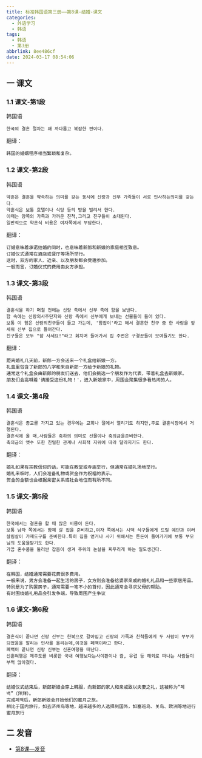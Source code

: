 ```yaml
---
title: 标准韩国语第三册——第8课-结婚-课文
categories:
  - 外语学习
  - 韩语
tags:
  - 韩语
  - 第3册
abbrlink: 8ee486cf
date: 2024-03-17 08:54:06
---
```

## 一 课文

### 1.1 课文-第1段

韩国语

```
한국의 결혼 절차는 꽤 까다롭고 복잡한 편이다.
```

<!--more-->

翻译：

```
韩国的婚姻程序相当繁琐和复杂。
```

### 1.2 课文-第2段

韩国语

```
약혼은 결혼을 약속하는 의미를 갖는 동시에 신랑과 신부 가족들이 서로 인사하는의미를 갖는다.
약혼식은 보통 호텔이나 식당 등의 방을 빌려서 한다.
이때는 양쪽의 가족과 가까운 친척,그리고 친구들이 초대된다.
일반적으로 약혼식 비용은 여자쪽에서 부담한다.
```

翻译：

```
订婚意味着承诺结婚的同时，也意味着新郎和新娘的家庭相互致意。
订婚仪式通常在酒店或餐厅等场所举行。
这时，双方的家人、近亲、以及朋友都会受邀参加。
一般而言，订婚仪式的费用由女方承担。
```

### 1.3 课文-第3段

韩国语

```
결혼식을 하기 며칠 전에는 신랑 측에서 신부 측에 함을 보낸다.
함 속에는 신랑의사주단자와 신랑 측에서 신부에게 보내는 선물들이 들어 있다.
보통 이 함은 신랑의친구들이 들고 가는데, '함잡이'라고 해서 결혼한 친구 중 한 사람을 앞세워 신부 집으로 들어간다.
친구들은 모두 "함 사세요!"라고 회치며 들어가서 집 주변은 구경꾼들이 모여들기도 한다.
```

翻译：

```
距离婚礼几天前，新郎一方会送来一个礼盒给新娘一方。
礼盒里包含了新郎的八字和来自新郎一方给予新娘的礼物。
通常这个礼盒会由新郎的朋友们送去，他们会挑选一个朋友作为代表，带着礼盒去新娘家。
朋友们会高喊着'请接受这份礼物！'，进入新娘家中，周围会聚集很多看热闹的人。
```

### 1.4 课文-第4段

韩国语

```
결혼식은 종교를 가지고 있는 경우에는 교회나 절에서 열리기도 하지만,주로 결혼식장에서 거행된다.
결혼식에 올 때,사람들은 축하의 의미로 선물이나 축의금을준비한다.
축의금의 앳수 또한 친밀한 관계나 사회적 지위에 따라 달라지기도 한다.
```

翻译：

```
婚礼如果有宗教信仰的话，可能在教堂或寺庙举行，但通常在婚礼场地举行。
婚礼来临时，人们会准备礼物或贺金作为祝福的表示。
贺金的金额也会根据亲密关系或社会地位而有所不同。
```

### 1.5 课文-第5段

韩国语

```
한국에서는 결혼을 할 때 많은 비묭이 든다.
보통 남자 쪽에서는 함꼐 살 집을 준비하고,여자 쪽에서는 시댁 식구들에게 드릴 예단과 여러 살림살이 가재도구를 준비한다.특히 집을 얻거나 사기 위해서는 튼돈이 들어가기에 보통 부모님의 도움을받기도 한다.
가끔 혼수품을 둘러싼 잡음이 생겨 주위의 논살을 찌푸리게 하는 일도생긴다.
```

翻译：

```
在韩国，结婚通常需要花费很多费用。
一般来说，男方会准备一起生活的房子，女方则会准备给婆家亲戚的婚礼礼品和一些家居用品。
特别是为了购置房子，通常需要一笔不小的首付，因此通常会寻求父母的帮助。
有时围绕婚礼用品会引发争端，导致周围产生争议
```

### 1.6 课文-第6段

韩国语

```
결혼식이 끝나면 신랑 신부는 한복으로 갈아입고 신랑의 가족과 친척들에게 두 사람이 부부가 되었음을 알리는 인사를 올리는데,이것을 폐백이라고 한다.
폐백이 끝나면 신랑 신부는 신혼여행을 떠난다.
신혼여행은 제주도를 비롯한 국내 여행보다는사이판이나 괌, 유럽 등 해외로 떠나는 사람들이 부쩍 많아졌다.
```

翻译：

```
结婚仪式结束后，新郎新娘会穿上韩服，向新郎的家人和亲戚致以夫妻之礼，这被称为“폐백”（拜拜）。
完成폐백后，新郎新娘会开始他们的蜜月之旅。
相比于国内旅行，如去济州岛等地，越来越多的人选择到国外，如塞班岛、关岛、欧洲等地进行蜜月旅行
```

## 二 发音

* [第8课—发音][1]

  

[1]:https://biz.cli.im/Pcview?name=https%3A%2F%2Fbiz.cli.im%2Ftest%2FAZ388520%3Fcoding%3DH9dzLW%26qrurl%3Dhttp%253A%252F%252Fqr31.cn%252FH9dzLW%26gtype%3D2&time=1